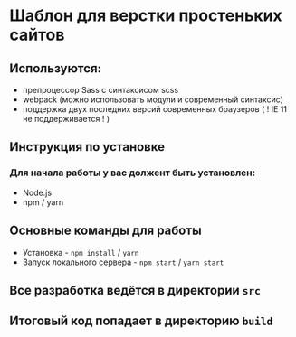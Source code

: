 # Шаблон для верстки простеньких сайтов

## Используются:

- препроцессор Sass с синтаксисом scss
- webpack (можно использовать модули и современный синтаксис)
- поддержка двух последних версий современных браузеров ( ! IE 11 не поддерживается ! )

## Инструкция по установке

### Для начала работы у вас должент быть установлен:

- Node.js
- npm / yarn

## Основные команды для работы

- Установка - `npm install` / `yarn`
- Запуск локального сервера - `npm start` / `yarn start`

## Все разработка ведётся в директории `src`

## Итоговый код попадает в директорию `build`
